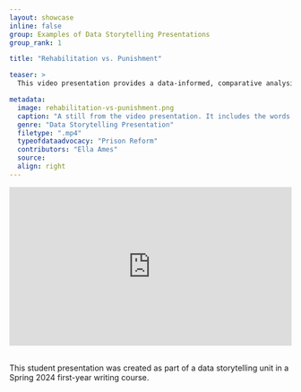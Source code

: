 ```yaml
---
layout: showcase
inline: false
group: Examples of Data Storytelling Presentations
group_rank: 1

title: "Rehabilitation vs. Punishment"

teaser: >
  This video presentation provides a data-informed, comparative analysis of prisons in Norway and the United States, with emphasis on the statistics detailing the different outcomes associated with these two very different prison systems. Whereas the US system focuses on punishing inmates, Norway prioritizes rehabilitation. The presentation draws on research and data to argue in favor of the Norwegian approach and its potential to serve as a model for other countries aiming to humanize and improve their own criminal justice systems.

metadata:
  image: rehabilitation-vs-punishment.png
  caption: "A still from the video presentation. It includes the words 'Rehabilitation v.s. Punishment' at the top of the image, and below there is a photo of a hallway of a prison facility. There are windows and technical equipment lining the right side of the hallway, and cells on the left. Two hands from a black individual rest through one of the cells."
  genre: "Data Storytelling Presentation"
  filetype: ".mp4"
  typeofdataadvocacy: "Prison Reform"
  contributors: "Ella Ames"
  source: 
  align: right
---
```


<div style="max-width: 1280px"><div style="position: relative; padding-bottom: 56.25%; height: 0; overflow: hidden;"><iframe src="https://www.youtube.com/embed/FDUK8HlAtBg?videoseries?list=PL9_5y1s7b_5bUQ0dfnXgwzjjEnDWQ7NLS&rel=0" width="1280" height="720" frameborder="0" scrolling="no" allowfullscreen allow="autoplay" title="Rehabilitation vs. Punishment" style="border:none; position: absolute; top: 0; left: 0; right: 0; bottom: 0; height: 100%; max-width: 100%;"></iframe></div></div>

<br>

This student presentation was created as part of a data storytelling unit in a Spring 2024 first-year writing course.

<br>

